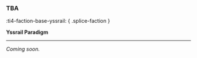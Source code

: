 ### **TBA**
:ti4-faction-base-yssrail:
{ .splice-faction }

**Yssrail Paradigm**

---

_Coming soon._

